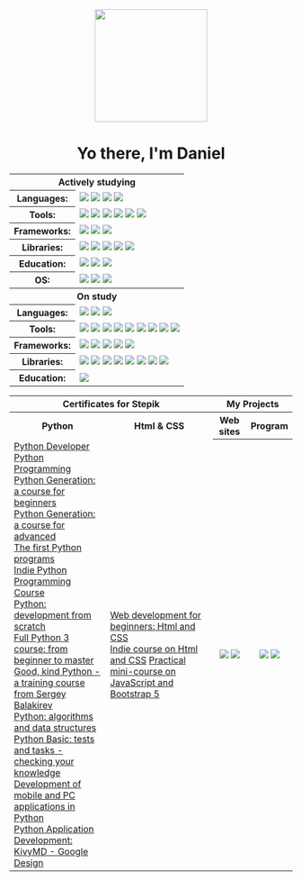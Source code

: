 <div align="center"><img src="https://media.giphy.com/media/juua9i2c2fA0AIp2iq/giphy.gif" width="200"/></div>
<h1 align="center">Yo there, I'm Daniel</h1>

<body>
  <table>
  <tr>
    <th colspan="2">Actively studying</th>
  </tr>
  <tr>
    <th>Languages:</th>
    <td>
      <img src="https://img.shields.io/badge/Python-blue?logo=python&amp;logoColor=white&amp;style=for-the-badge"/> 
      <img src="https://img.shields.io/badge/Html5-blue?logo=html5&amp;logoColor=white&amp;style=for-the-badge"/> 
      <img src="https://img.shields.io/badge/CSS3-blue?logo=css3&amp;logoColor=white&amp;style=for-the-badge"/> 
      <img src="https://img.shields.io/badge/English-blue?logo=english&amp;logoColor=white&amp;style=for-the-badge"/>
    </td>
  </tr>
  <tr>
    <th>Tools:</th> 
    <td>
      <img src="https://img.shields.io/badge/PyCharm-2D797B?logo=pycharm&amp;logoColor=white&amp;style=for-the-badge"/>
      <img src="https://img.shields.io/badge/GitHub-2D797B?logo=github&amp;logoColor=white&amp;style=for-the-badge"/> 
      <img src="https://img.shields.io/badge/Jira-2D797B?logo=jira&amp;logoColor=white&amp;style=for-the-badge"/> 
      <img src="https://img.shields.io/badge/Visual Studio Code-2D797B?logo=Visual Studio Code&amp;logoColor=white&amp;style=for-the-badge"/>
      <img src="https://img.shields.io/badge/Poetry-2D797B?logo=poetry&amp;logoColor=white&amp;style=for-the-badge"/>
      <img src="https://img.shields.io/badge/Typing-2D797B?logo=python&amp;logoColor=white&amp;style=for-the-badge"/>
    </td>
  </tr>
    <tr>
    <th>Frameworks:</th> 
    <td>
      <img src="https://img.shields.io/badge/Kivy-9A6FA5?logo=android&amp;logoColor=white&amp;style=for-the-badge"/> 
      <img src="https://img.shields.io/badge/KivyMD-9A6FA5?logo=android&amp;logoColor=white&amp;style=for-the-badge"/> 
      <img src="https://img.shields.io/badge/Bootstrap-9A6FA5?logo=Bootstrap&amp;logoColor=white&amp;style=for-the-badge"/>
    </td>
  </tr>
  <tr>
    <th>Libraries:</th>
    <td>
      <img src="https://img.shields.io/badge/Tkinter-348D3B?logo=python&amp;logoColor=white&amp;style=for-the-badge"/>
      <img src="https://img.shields.io/badge/Random-348D3B?logo=python&amp;logoColor=white&amp;style=for-the-badge"/>
      <img src="https://img.shields.io/badge/Calendar-348D3B?logo=python&amp;logoColor=white&amp;style=for-the-badge"/>
      <img src="https://img.shields.io/badge/Datetime-348D3B?logo=python&amp;logoColor=white&amp;style=for-the-badge"/>
      <img src="https://img.shields.io/badge/Selenium-348D3B?logo=selenium&amp;logoColor=white&amp;style=for-the-badge"/>
    </td>
  <tr>
    <th>Education:</th>
    <td>
      <img src="https://img.shields.io/badge/Stepik-D29B79?logo=stepik&amp;logoColor=white&amp;style=for-the-badge"/> 
      <img src="https://img.shields.io/badge/Stack Overflow-D29B79?logo=stackoverflow&amp;logoColor=white&amp;style=for-the-badge"/>
      <img src="https://img.shields.io/badge/Изучаем Python: Лутц Марк-D29B79?logo=book&amp;logoColor=white&amp;style=for-the-badge"/>
    </td>
  </tr>
  <tr>   
    <th>OS:</th>
    <td>
      <img src="https://img.shields.io/badge/Windows-CE6490?logo=windows&amp;logoColor=white&amp;style=for-the-badge"/>
      <img src="https://img.shields.io/badge/VirtualBox-CE6490?logo=VirtualBox&amp;logoColor=white&amp;style=for-the-badge"/>
      <img src="https://img.shields.io/badge/Linux Debian-CE6490?logo=linux&amp;logoColor=white&amp;style=for-the-badge"/>
    </td>
  </tr>
    <tr>
    <th colspan="2">On study</th>
    </tr>
    <tr>
    <th>Languages:</th>
    <td>
      <img src="https://img.shields.io/badge/SQL-blue?logo=sql&amp;logoColor=white&amp;style=for-the-badge"/> 
      <img src="https://img.shields.io/badge/JavaScript-blue?logo=javascript&amp;logoColor=white&amp;style=for-the-badge"/> 
      <img src="https://img.shields.io/badge/Php-blue?logo=php&amp;logoColor=white&amp;style=for-the-badge"/> 
    </td>
  </tr>
  <tr>
    <th>Tools:</th> 
    <td>
      <img src="https://img.shields.io/badge/Jupyter-2D797B?logo=jupyter&amp;logoColor=white&amp;style=for-the-badge"/>
      <img src="https://img.shields.io/badge/Git-2D797B?logo=git&amp;logoColor=white&amp;style=for-the-badge"/>
      <img src="https://img.shields.io/badge/Docker-2D797B?logo=docker&amp;logoColor=white&amp;style=for-the-badge"/>
      <img src="https://img.shields.io/badge/PgAdmin 4-2D797B?logo=PostgreSQL&amp;logoColor=white&amp;style=for-the-badge"/>
      <img src="https://img.shields.io/badge/pdb-2D797B?logo=python&amp;logoColor=white&amp;style=for-the-badge"/>
      <img src="https://img.shields.io/badge/Redis-2D797B?logo=redis&amp;logoColor=white&amp;style=for-the-badge"/>
      <img src="https://img.shields.io/badge/SQLAlchemy-2D797B?logo=SQLAlchemy&amp;logoColor=white&amp;style=for-the-badge"/>
      <img src="https://img.shields.io/badge/PostgreSQL-2D797B?logo=PostgreSQL&amp;logoColor=white&amp;style=for-the-badge"/>
      <img src="https://img.shields.io/badge/PySide2-2D797B?logo=qt&amp;logoColor=white&amp;style=for-the-badge"/>
    </td>
  </tr>
    <tr>
    <th>Frameworks:</th> 
    <td>
      <img src="https://img.shields.io/badge/Flask-9A6FA5?logo=Flask&amp;logoColor=white&amp;style=for-the-badge"/> 
      <img src="https://img.shields.io/badge/Django-9A6FA5?logo=Django&amp;logoColor=white&amp;style=for-the-badge"/> 
      <img src="https://img.shields.io/badge/PyGame-9A6FA5?logo=python&amp;logoColor=white&amp;style=for-the-badge"/>
      <img src="https://img.shields.io/badge/PyQt-9A6FA5?logo=qt&amp;logoColor=white&amp;style=for-the-badge"/>
      <img src="https://img.shields.io/badge/FastAPI-9A6FA5?logo=fastapi&amp;logoColor=white&amp;style=for-the-badge"/>
    </td>
  </tr>
  <tr>
    <th>Libraries:</th>
    <td>
      <img src="https://img.shields.io/badge/Itertools-348D3B?logo=python&amp;logoColor=white&amp;style=for-the-badge"/>
      <img src="https://img.shields.io/badge/Bisect-348D3B?logo=python&amp;logoColor=white&amp;style=for-the-badge"/>
      <img src="https://img.shields.io/badge/Numpy-348D3B?logo=numpy&amp;logoColor=white&amp;style=for-the-badge"/> 
      <img src="https://img.shields.io/badge/MySQL-348D3B?logo=python&amp;logoColor=white&amp;style=for-the-badge"/>
      <img src="https://img.shields.io/badge/Pandas-348D3B?logo=pandas&amp;logoColor=white&amp;style=for-the-badge"/>
      <img src="https://img.shields.io/badge/Pydantic-348D3B?logo=pydantic&amp;logoColor=white&amp;style=for-the-badge"/>
      <img src="https://img.shields.io/badge/Pyjwt-348D3B?logo=python&amp;logoColor=white&amp;style=for-the-badge"/>
      <img src="https://img.shields.io/badge/Asyncio-348D3B?logo=python&amp;logoColor=white&amp;style=for-the-badge"/>
    </td>
  <tr>
    <th>Education:</th>
    <td>
      <img src="https://img.shields.io/badge/Codewars-D29B79?logo=codewars&amp;logoColor=white&amp;style=for-the-badge"/>   
    </td>
  </tr>
</table>
    
  <table>
    <tr>
      <th colspan="2">Certificates for Stepik</th>
      <th colspan="2">My Projects</th>
    </tr>
    <tr>
      <th>Python</th>
      <th>Html & CSS</th>
      <th>Web sites</th>
      <th>Program</th>
    </tr>
    <tr>
      <td rowspan="11"><a href="https://stepik.org/cert/1994514?lang=en">Python Developer</a><br>
        <a href="https://stepik.org/cert/2054494?lang=en">Python Programming</a><br>
        <a href="https://stepik.org/cert/1951583?lang=en">Python Generation: a course for beginners</a><br>
        <a href="https://stepik.org/cert/2081329?lang=en">Python Generation: a course for advanced</a><br>
        <a href="https://stepik.org/cert/1938664?lang=en">The first Python programs</a><br>
        <a href="https://stepik.org/cert/2051909?lang=en">Indie Python Programming Course</a><br>
        <a href="https://stepik.org/cert/2123425?lang=en">Python: development from scratch</a><br>
        <a href="https://stepik.org/cert/2099455?lang=en">Full Python 3 course: from beginner to master</a><br>
        <a href="https://stepik.org/cert/2090526?lang=en">Good, kind Python - a training course from Sergey Balakirev</a><br>
        <a href="https://stepik.org/cert/2287523?lang=en">Python: algorithms and data structures</a><br>
        <a href="https://stepik.org/cert/2157853?lang=en">Python Basic: tests and tasks - checking your knowledge</a><br>
        <a href="https://stepik.org/cert/2430266?lang=en">Development of mobile and PC applications in Python</a><br>
        <a href="https://stepik.org/cert/2440602?lang=en">Python Application Development: KivyMD - Google Design</a><br>
      </td>
      <td rowspan="2"><a href="https://stepik.org/cert/2143609?lang=en">Web development for beginners: Html and CSS</a><br>
      <a href="https://stepik.org/cert/2284941?lang=en">Indie course on Html and CSS</a>
        <a href="https://stepik.org/cert/2374843?lang=en">Practical mini-course on JavaScript and Bootstrap 5</a>
      </td>
    </tr>
    <tr>
      <th>
        <a href="https://polimari.ru/" target="_blank"><img src="https://img.shields.io/badge/Polimari.ru-102C54?logo=Html5&amp;logoColor=white&amp;style=for-the-badge"/></a>
        <a href="https://tilit63.ru/" target="_blank"><img src="https://img.shields.io/badge/Tilit63.ru-102C54?logo=Html5&amp;logoColor=white&amp;style=for-the-badge"/></a>
      </th>
      <th>
        <a href="https://github.com/Daniel-Astaptscev/Program-Temperature/" target="_blank"><img src="https://img.shields.io/badge/Temperature-543964?logo=Python&amp;logoColor=white&amp;style=for-the-badge"/></a>
        <a href="https://github.com/Daniel-Astaptscev/Mini-Pets" target="_blank"><img src="https://img.shields.io/badge/Mini_Pets-543964?logo=Python&amp;logoColor=white&amp;style=for-the-badge"/></a>
      </th>
    </tr>
  </table>
</body>
